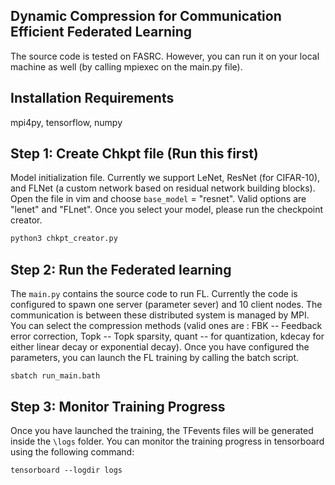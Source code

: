 ## Dynamic Compression for Communication Efficient Federated Learning

The source code is tested on FASRC. However, you can run it on your local machine as well (by calling mpiexec on the main.py file).

## Installation Requirements
mpi4py, 
tensorflow,
numpy

## Step 1: Create Chkpt file (Run this first)
Model initialization file. Currently we support LeNet, ResNet (for CIFAR-10), and FLNet (a custom network based on residual network building blocks). Open the file in vim and choose `base_model` = "resnet". Valid options are "lenet" and "FLnet". Once you select your model, please run the checkpoint creator.

```bash
python3 chkpt_creator.py
```


## Step 2: Run the Federated learning 
The `main.py` contains the source code to run FL. Currently the code is configured to spawn one server (parameter sever) and 10 client nodes. The communication is between these distributed system is managed by MPI. You can select the compression methods (valid ones are : FBK -- Feedback error correction, Topk -- Topk sparsity, quant -- for quantization, kdecay for either linear decay or exponential decay). Once you have configured the parameters, you can launch the FL training by calling the batch script.

```
sbatch run_main.bath
```

## Step 3: Monitor Training Progress

Once you have launched the training, the TFevents files will be generated inside the `\logs` folder. You can monitor the training progress in tensorboard using the following command:

```
tensorboard --logdir logs
```
